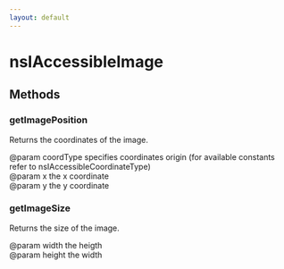 ```yaml
---
layout: default
---
```


# nsIAccessibleImage #

## Methods ##

### getImagePosition ###
  
Returns the coordinates of the image.  
  
@param coordType  specifies coordinates origin (for available constants  
                  refer to nsIAccessibleCoordinateType)  
@param x          the x coordinate  
@param y          the y coordinate  
  

### getImageSize ###
  
Returns the size of the image.  
  
@param width      the heigth  
@param height     the width  
  

